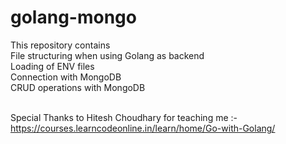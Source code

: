# golang-mongo

This repository contains <br />
File structuring when using Golang as backend <br />
Loading of ENV files <br />
Connection with MongoDB <br />
CRUD operations with MongoDB <br/><br/>


Special Thanks to Hitesh Choudhary for teaching me :- https://courses.learncodeonline.in/learn/home/Go-with-Golang/
